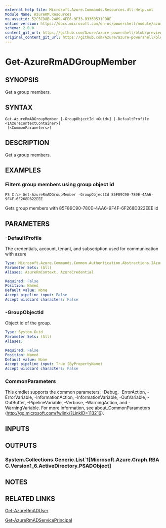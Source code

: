 ```yaml
---
external help file: Microsoft.Azure.Commands.Resources.dll-Help.xml
Module Name: AzureRM.Resources
ms.assetid: 52C5CD8B-2489-4FE6-9F33-B3350531CD8E
online version: https://docs.microsoft.com/en-us/powershell/module/azurerm.resources/get-azurermadgroupmember
schema: 2.0.0
content_git_url: https://github.com/Azure/azure-powershell/blob/preview/src/ResourceManager/Resources/Commands.Resources/help/Get-AzureRmADGroupMember.md
original_content_git_url: https://github.com/Azure/azure-powershell/blob/preview/src/ResourceManager/Resources/Commands.Resources/help/Get-AzureRmADGroupMember.md
---
```


# Get-AzureRmADGroupMember

## SYNOPSIS
Get a group members.

## SYNTAX

```
Get-AzureRmADGroupMember [-GroupObjectId <Guid>] [-DefaultProfile <IAzureContextContainer>]
 [<CommonParameters>]
```

## DESCRIPTION
Get a group members.

## EXAMPLES

### Filters group members using group object id
```
PS C:\> Get-AzureRmADGroupMember -GroupObjectId 85F89C90-780E-4AA6-9F4F-6F268D322EEE
```

Gets group members with 85F89C90-780E-4AA6-9F4F-6F268D322EEE id

## PARAMETERS

### -DefaultProfile
The credentials, account, tenant, and subscription used for communication with azure

```yaml
Type: Microsoft.Azure.Commands.Common.Authentication.Abstractions.IAzureContextContainer
Parameter Sets: (All)
Aliases: AzureRmContext, AzureCredential

Required: False
Position: Named
Default value: None
Accept pipeline input: False
Accept wildcard characters: False
```

### -GroupObjectId
Object id of the group.

```yaml
Type: System.Guid
Parameter Sets: (All)
Aliases:

Required: False
Position: Named
Default value: None
Accept pipeline input: True (ByPropertyName)
Accept wildcard characters: False
```

### CommonParameters
This cmdlet supports the common parameters: -Debug, -ErrorAction, -ErrorVariable, -InformationAction, -InformationVariable, -OutVariable, -OutBuffer, -PipelineVariable, -Verbose, -WarningAction, and -WarningVariable. For more information, see about_CommonParameters (http://go.microsoft.com/fwlink/?LinkID=113216).

## INPUTS

## OUTPUTS

### System.Collections.Generic.List`1[Microsoft.Azure.Graph.RBAC.Version1_6.ActiveDirectory.PSADObject]

## NOTES

## RELATED LINKS

[Get-AzureRmADUser](./Get-AzureRmADUser.md)

[Get-AzureRmADServicePrincipal](./Get-AzureRmADServicePrincipal.md)

